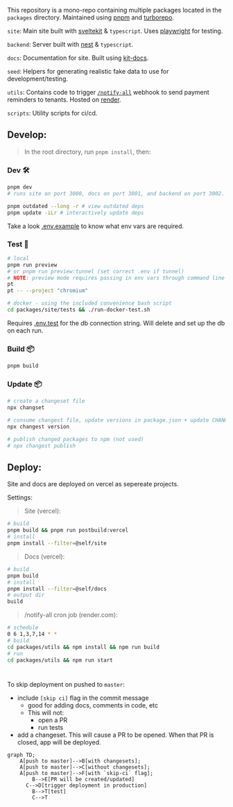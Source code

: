 This repository is a mono-repo containing multiple packages located in the `packages` directory. Maintained using [pnpm](https://pnpm.io/) and [turborepo](https://turborepo.org/).

`site`: Main site built with [sveltekit](https://kit.svelte.dev/) & `typescript`. Uses [playwright](https://playwright.dev/) for testing.

`backend`: Server built with [nest](https://github.com/nestjs/nest) & `typescript`.

`docs`: Documentation for site. Built using [kit-docs](https://github.com/svelteness/kit-docs).

`seed`: Helpers for generating realistic fake data to use for development/testing.

`utils`: Contains code to trigger [`/notify-all`](packages/site/src/routes/transactions/notify-all.ts) webhook to send payment reminders to tenants. Hosted on [render](https://render.com/).

`scripts`: Utility scripts for ci/cd.

## Develop:

> In the root directory, run `pnpm install`, then:

### Dev 🛠️

```bash
pnpm dev
# runs site on port 3000, docs on port 3001, and backend on port 3002.

pnpm outdated --long -r # view outdated deps
pnpm update -iLr # interactively update deps
```

Take a look [.env.example](.env.example) to know what env vars are required.

### Test 🧪

```bash
# local
pnpm run preview
# or pnpm run preview:tunnel (set correct .env if tunnel)
# NOTE: preview mode requires passing in env vars through command line in sveltekit until further notice
pt
pt -- --project "chromium"

# docker - using the included convenience bash script
cd packages/site/tests && ./run-docker-test.sh
```

Requires [.env.test](packages/site/.env.test.example) for the db connection string. Will delete and set up the db on each run.

### Build 📦

```bash
pnpm build
```

### Update 📦

```bash
# create a changeset file
npx changset

# consume changest file, update versions in package.json + update CHANGELOG.md
npx changest version

# publish changed packages to npm (not used)
# npx changest publish

```

## Deploy:

Site and docs are deployed on vercel as sepereate projects.

Settings:

> Site (vercel):

```bash
# build
pnpm build && pnpm run postbuild:vercel
# install
pnpm install --filter=@self/site
```

> Docs (vercel):

```bash
# build
pnpm build
# install
pnpm install --filter=@self/docs
# output dir
build
```

> /notify-all cron job (render.com):

```bash
# schedule
0 6 1,3,7,14 * *
# build
cd packages/utils && npm install && npm run build
# run
cd packages/utils && npm run start
```

#

To skip deployment on pushed to `master`:

- include `[skip ci]` flag in the commit message
  - good for adding docs, comments in code, etc
  - This will not:
    - open a PR
    - run tests
- add a changeset. This will cause a PR to be opened. When that PR is closed, app will be deployed.

```mermaid
graph TD;
    A[push to master]-->B[with changesets];
    A[push to master]-->C[without changesets];
    A[push to master]-->F[with `skip-ci` flag];
		B-->E[PR will be created/updated]
	  C-->D[trigger deployment in production]
		B-->T[test]
		C-->T
```
